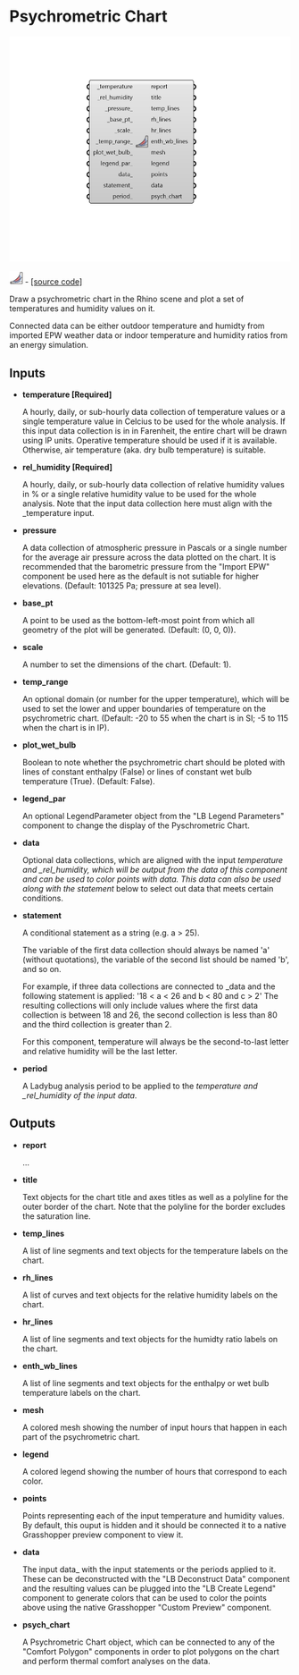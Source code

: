 # Psychrometric Chart

![](../../.gitbook/assets/Psychrometric_Chart.png)

![](../../.gitbook/assets/Psychrometric_Chart%20%281%29.png) - [\[source code\]](https://github.com/ladybug-tools/ladybug-grasshopper/blob/master/ladybug_grasshopper/src//LB%20Psychrometric%20Chart.py)

Draw a psychrometric chart in the Rhino scene and plot a set of temperatures and humidity values on it.

Connected data can be either outdoor temperature and humidty from imported EPW weather data or indoor temperature and humidity ratios from an energy simulation.

## Inputs

* **temperature \[Required\]**

  A hourly, daily, or sub-hourly data collection of temperature values or a single temperature value in Celcius to be used for the whole analysis. If this input data collection is in in Farenheit, the entire chart will be drawn using IP units. Operative temperature should be used if it is available. Otherwise, air temperature \(aka. dry bulb temperature\) is suitable. 

* **rel\_humidity \[Required\]**

  A hourly, daily, or sub-hourly data collection of relative humidity values in % or a single relative humidity value to be used for the whole analysis. Note that the input data collection here must align with the \_temperature input. 

* **pressure**

  A data collection of atmospheric pressure in Pascals or a single number for the average air pressure across the data plotted on the chart. It is recommended that the barometric pressure from the "Import EPW" component be used here as the default is not sutiable for higher elevations. \(Default: 101325 Pa; pressure at sea level\). 

* **base\_pt**

  A point to be used as the bottom-left-most point from which all geometry of the plot will be generated. \(Default: \(0, 0, 0\)\). 

* **scale**

  A number to set the dimensions of the chart. \(Default: 1\). 

* **temp\_range**

  An optional domain \(or number for the upper temperature\), which will be used to set the lower and upper boundaries of temperature on the psychrometric chart. \(Default: -20 to 55 when the chart is in SI; -5 to 115 when the chart is in IP\). 

* **plot\_wet\_bulb**

  Boolean to note whether the psychrometric chart should be ploted with lines of constant enthalpy \(False\) or lines of constant wet bulb temperature \(True\).  \(Default: False\). 

* **legend\_par**

  An optional LegendParameter object from the "LB Legend Parameters" component to change the display of the Pyschrometric Chart. 

* **data**

  Optional data collections, which are aligned with the input _temperature and \_rel\_humidity, which will be output from the data of this component and can be used to color points with data. This data can also be used along with the statement_ below to select out data that meets certain conditions. 

* **statement**

  A conditional statement as a string \(e.g. a &gt; 25\). 

  The variable of the first data collection should always be named 'a' \(without quotations\), the variable of the second list should be named 'b', and so on. 

  For example, if three data collections are connected to \_data and the following statement is applied: '18 &lt; a &lt; 26 and b &lt; 80 and c &gt; 2' The resulting collections will only include values where the first data collection is between 18 and 26, the second collection is less than 80 and the third collection is greater than 2. 

  For this component, temperature will always be the second-to-last letter and relative humidity will be the last letter. 

* **period**

  A Ladybug analysis period to be applied to the _temperature and \_rel\_humidity of the input data_. 

## Outputs

* **report**

  ... 

* **title**

  Text objects for the chart title and axes titles as well as a polyline for the outer border of the chart. Note that the polyline for the border excludes the saturation line. 

* **temp\_lines**

  A list of line segments and text objects for the temperature labels on the chart. 

* **rh\_lines**

  A list of curves and text objects for the relative humidity labels on the chart. 

* **hr\_lines**

  A list of line segments and text objects for the humidty ratio labels on the chart. 

* **enth\_wb\_lines**

  A list of line segments and text objects for the enthalpy or wet bulb temperature labels on the chart. 

* **mesh**

  A colored mesh showing the number of input hours that happen in each part of the psychrometric chart. 

* **legend**

  A colored legend showing the number of hours that correspond to each color. 

* **points**

  Points representing each of the input temperature and humidity values. By default, this ouput is hidden and it should be connected it to a native Grasshopper preview component to view it. 

* **data**

  The input data\_ with the input statements or the periods applied to it. These can be deconstructed with the "LB Deconstruct Data" component and the resulting values can be plugged into the "LB Create Legend" component to generate colors that can be used to color the points above using the native Grasshopper "Custom Preview" component. 

* **psych\_chart**

  A Psychrometric Chart object, which can be connected to any of the "Comfort Polygon" components in order to plot polygons on the chart and perform thermal comfort analyses on the data. 

